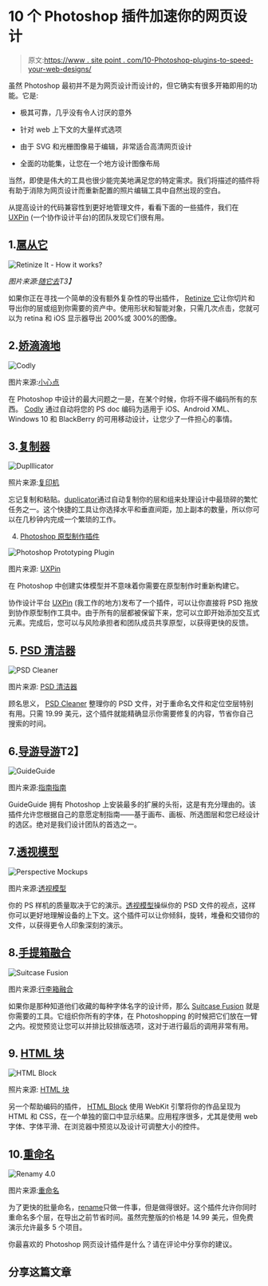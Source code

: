 # 10 个 Photoshop 插件加速你的网页设计

> 原文:[https://www . site point . com/10-Photoshop-plugins-to-speed-your-web-designs/](https://www.sitepoint.com/10-photoshop-plugins-to-speed-up-your-web-designs/)

虽然 Photoshop 最初并不是为网页设计而设计的，但它确实有很多开箱即用的功能。它是:

*   极其可靠，几乎没有令人讨厌的意外

*   针对 web 上下文的大量样式选项

*   由于 SVG 和光栅图像易于编辑，非常适合高清网页设计

*   全面的功能集，让您在一个地方设计图像布局

当然，即使是伟大的工具也很少能完美地满足您的特定需求。我们将描述的插件将有助于消除为网页设计而重新配置的照片编辑工具中自然出现的空白。

从提高设计的代码兼容性到更好地管理文件，看看下面的一些插件，我们在 [UXPin](https://www.uxpin.com/) (一个协作设计平台)的团队发现它们很有用。

## 1.[扈从它](http://retinize.it/)

![Retinize It - How it works?](../Images/d596c71962863720992de03a50d37ec2.png)

*图片来源:[随它去](http://retinize.it/)T3】*

如果你正在寻找一个简单的没有额外复杂性的导出插件， [Retinize 它](http://retinize.it/)让你切片和导出你的层或组到你需要的资产中。使用形状和智能对象，只需几次点击，您就可以为 retina 和 iOS 显示器导出 200%或 300%的图像。

## 2.[娇滴滴地](http://codly.io/)

![Codly](../Images/299c09588ebf451e4587e469183c01fd.png)

图片来源:[小心点](http://codly.io/)

在 Photoshop 中设计的最大问题之一是，在某个时候，你将不得不编码所有的东西。 [Codly](http://codly.io/) 通过自动将您的 PS doc 编码为适用于 iOS、Android XML、Windows 10 和 BlackBerry 的可用移动设计，让您少了一件担心的事情。

## 3.[复制器](http://tools.enotart.ru/)

![Duplllicator](../Images/ffd85257740c19dedfa1c44274e0e56b.png)

照片来源:[复印机](http://tools.enotart.ru/)

忘记复制和粘贴。[duplicator](http://tools.enotart.ru/)通过自动复制你的层和组来处理设计中最琐碎的繁忙任务之一。这个快捷的工具让你选择水平和垂直间距，加上副本的数量，所以你可以在几秒钟内完成一个繁琐的工作。

4. [Photoshop 原型制作插件](https://www.uxpin.com/photoshop-sketch-import.html)

![Photoshop Prototyping Plugin](../Images/8974c4ec9ec99b37fea1b18c69ab823b.png)

图片来源: [UXPin](https://www.uxpin.com/)

在 Photoshop 中创建实体模型并不意味着你需要在原型制作时重新构建它。

协作设计平台 [UXPin](https://www.uxpin.com/) (我工作的地方)发布了一个插件，可以让你直接将 PSD 拖放到协作原型制作工具中。由于所有的层都被保留下来，您可以立即开始添加交互式元素。完成后，您可以与风险承担者和团队成员共享原型，以获得更快的反馈。

## 5. [PSD 清洁器](http://psdcleaner.madebysource.com/)

![PSD Cleaner](../Images/480580b939e2d59b2c3f81c113202630.png)

图片来源: [PSD 清洁器](http://psdcleaner.madebysource.com/)

顾名思义， [PSD Cleaner](http://psdcleaner.madebysource.com/) 整理你的 PSD 文件，对于重命名文件和定位空层特别有用。只需 19.99 美元，这个插件就能精确显示你需要修复的内容，节省你自己搜索的时间。

## 6.[导游导游](http://guideguide.me/)T2】

![GuideGuide](../Images/44eb860fb7db3572d19aa350375c5f95.png)

图片来源:[指南指南](http://guideguide.me/)

GuideGuide 拥有 Photoshop 上安装最多的扩展的头衔，这是有充分理由的。该插件允许您根据自己的意愿定制指南——基于画布、画板、所选图层和您已经设计的选区。绝对是我们设计团队的首选之一。

## 7.[透视模型](http://perspectivemockups.com/)

![Perspective Mockups](../Images/c793dfa2f39f642d4d1c6a4ff0cf6cde.png)

图片来源:[透视模型](http://perspectivemockups.com/)

你的 PS 样机的质量取决于它的演示。[透视模型](http://perspectivemockups.com/)操纵你的 PSD 文件的视点，这样你可以更好地理解设备的上下文。这个插件可以让你倾斜，旋转，堆叠和交错你的文件，以获得更令人印象深刻的演示。

## 8.[手提箱融合](http://www.extensis.com/font-management/suitcase-fusion/)

![Suitcase Fusion](../Images/4724d0c10c869dbfa3dc751670c10cd4.png)

图片来源:[行李箱融合](http://www.extensis.com/font-management/suitcase-fusion/)

如果你是那种知道他们收藏的每种字体名字的设计师，那么 [Suitcase Fusion](http://www.extensis.com/font-management/suitcase-fusion/) 就是你需要的工具。它组织你所有的字体，在 Photoshopping 的时候把它们放在一臂之内。视觉预览让您可以并排比较排版选项，这对于进行最后的调用非常有用。

## 9. [HTML 块](http://bg-d.net/htmlblock/)

![HTML Block](../Images/e49a281a3b58afabc92d81ab8e2fd234.png)

照片来源: [HTML 块](http://bg-d.net/htmlblock/)

另一个帮助编码的插件， [HTML Block](http://bg-d.net/htmlblock/) 使用 WebKit 引擎将你的作品呈现为 HTML 和 CSS，在一个单独的窗口中显示结果。应用程序很多，尤其是使用 web 字体、字体平滑、在浏览器中预览以及设计可调整大小的控件。

## 10.[重命名](http://www.klaia.com/Renamy/)

![Renamy 4.0](../Images/14f12058a658df12022423774ef3b576.png)

图片来源:[重命名](http://www.klaia.com/Renamy/)

为了更快的批量命名，[rename](http://www.klaia.com/Renamy/)只做一件事，但是做得很好。这个插件允许你同时重命名多个层，在导出之前节省时间。虽然完整版的价格是 14.99 美元，但免费演示允许最多 5 个项目。

你最喜欢的 Photoshop 网页设计插件是什么？请在评论中分享你的建议。

## 分享这篇文章